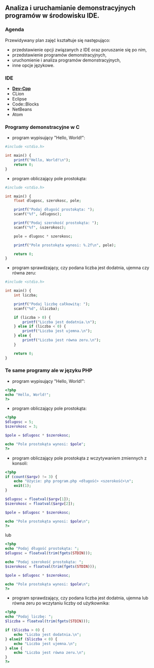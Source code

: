 ## Analiza i uruchamianie demonstracyjnych programów w środowisku IDE.

### Agenda
Przewidywany plan zajęć kształtuje się następująco:
* przedstawienie opcji związanych z IDE oraz poruszanie się po nim,
* przedstawienie programów demonstracyjnych,
* uruchomienie i analiza programów demonstracyjnych,
* inne opcje językowe.

### IDE
* [**Dev-Cpp**](https://github.com/Embarcadero/Dev-Cpp)
* CLion
* Eclipse
* Code::Blocks
* NetBeans
* Atom

### Programy demonstracyjne w C

* program wypisujący "Hello, World!":

```php
#include <stdio.h>

int main() {
    printf("Hello, World!\n");
    return 0;
}
```

* program obliczający pole prostokąta:

```php
#include <stdio.h>

int main() {
    float dlugosc, szerokosc, pole;

    printf("Podaj długość prostokąta: ");
    scanf("%f", &dlugosc);

    printf("Podaj szerokość prostokąta: ");
    scanf("%f", &szerokosc);

    pole = dlugosc * szerokosc;

    printf("Pole prostokąta wynosi: %.2f\n", pole);

    return 0;
}
```

* program sprawdzający, czy podana liczba jest dodatnia, ujemna czy równa zeru:
```php
#include <stdio.h>

int main() {
    int liczba;

    printf("Podaj liczbę całkowitą: ");
    scanf("%d", &liczba);

    if (liczba > 0) {
        printf("Liczba jest dodatnia.\n");
    } else if (liczba < 0) {
        printf("Liczba jest ujemna.\n");
    } else {
        printf("Liczba jest równa zeru.\n");
    }

    return 0;
}
```

### Te same programy ale w języku PHP

* program wypisujący "Hello, World!":

```php
<?php
echo "Hello, World!";
?>
```

* program obliczający pole prostokąta:

```php
<?php
$dlugosc = 5;
$szerokosc = 3;

$pole = $dlugosc * $szerokosc;

echo "Pole prostokąta wynosi: $pole";
?>
```

* program obliczający pole prostokąta z wczytywaniem zmiennych z konsoli:

```php
<?php
if (count($argv) != 3) {
    echo "Użycie: php program.php <długość> <szerokość>\n";
    exit(1);
}

$dlugosc = floatval($argv[1]);
$szerokosc = floatval($argv[2]);

$pole = $dlugosc * $szerokosc;

echo "Pole prostokąta wynosi: $pole\n";
?>
```

lub

```php
<?php
echo "Podaj długość prostokąta: ";
$dlugosc = floatval(trim(fgets(STDIN)));

echo "Podaj szerokość prostokąta: ";
$szerokosc = floatval(trim(fgets(STDIN)));

$pole = $dlugosc * $szerokosc;

echo "Pole prostokąta wynosi: $pole\n";
?>
```

* program sprawdzający, czy podana liczba jest dodatnia, ujemna lub równa zeru po wczytaniu liczby od użytkownika:

```php
<?php
echo "Podaj liczbę: ";
$liczba = floatval(trim(fgets(STDIN)));

if ($liczba > 0) {
    echo "Liczba jest dodatnia.\n";
} elseif ($liczba < 0) {
    echo "Liczba jest ujemna.\n";
} else {
    echo "Liczba jest równa zeru.\n";
}
?>
```
